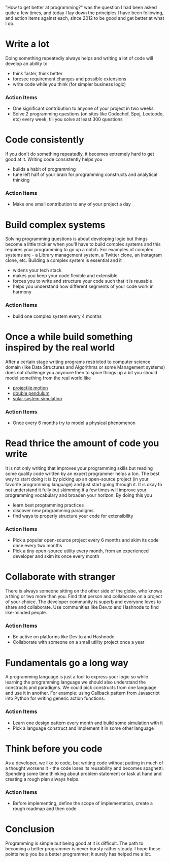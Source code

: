 "How to get better at programming?" was the question I had been asked quite a few times, and today I lay down the principles I have been following, and action items against each, since 2012 to be good and get better at what I do.

# Write a lot
Doing something repeatedly always helps and writing a lot of code will develop an ability to

 - think faster, think better
 - foresee requirement changes and possible extensions
 - write code while you think (for simpler business logic)

### Action Items

 - One significant contribution to anyone of your project in two weeks
 - Solve 2 programming questions (on sites like Codechef, Spoj, Leetcode, etc) every week, till you solve at least 300 questions

# Code consistently
If you don't do something repeatedly, it becomes extremely hard to get good at it. Writing code consistently helps you

 - builds a habit of programming
 - tune left half of your brain for programming constructs and analytical thinking

### Action Items

 - Make one small contribution to any of your project a day

# Build complex systems
Solving programming questions is about developing logic but things become a little trickier when you'll have to build complex systems and this requires your programming to go up a notch. For examples of complex systems are - a Library management system, a Twitter clone, an Instagram clone, etc. Building a complex system is essential and it

 - widens your tech stack
 - makes you keep your code flexible and extensible
 - forces you to write and structure your code such that it is reusable
 - helps you understand how different segments of your code work in harmony

### Action Items

 - build one complex system every 4 months

# Once a while build something inspired by the real world
After a certain stage writing programs restricted to computer science domain (like Data Structures and Algorithms or some Management systems) does not challenge you anymore then to spice things up a bit you should model something from the real world like

  - [projectile motion](https://en.wikipedia.org/wiki/Projectile_motion)
  - [double pendulum](https://en.wikipedia.org/wiki/Double_pendulum)
  - [solar system simulation](https://en.wikipedia.org/wiki/Numerical_model_of_the_Solar_System)

### Action Items

 - Once every 6 months try to model a physical phenomenon

# Read thrice the amount of code you write
It is not only writing that improves your programming skills but reading some quality code written by an expert programmer helps a ton. The best way to start doing it is by picking up an open-source project (in your favorite programming language) and just start going through it. It is okay to not understand it fully but skimming it a few times will improve your programming vocabulary and broaden your horizon. By doing this you

 - learn best programming practices
 - discover new programming paradigms
 - find ways to properly structure your code for extensibility

### Action Items

 - Pick a popular open-source project every 6 months and skim its code once every two months
 - Pick a tiny open-source utility every month, from an experienced developer and skim its once every month

# Collaborate with stranger
There is always someone sitting on the other side of the globe, who knows a thing or two more than you. Find that person and collaborate on a project of your choice. The developer community is superb and everyone loves to share and collaborate. Use communities like Dev.to and Hashnode to find like-minded people.

### Action Items

 - Be active on platforms like Dev.to and Hashnode
 - Collaborate with someone on a small utility project once a year

# Fundamentals go a long way
A programming language is just a tool to express your logic so while learning the programming language we should also understand the constructs and paradigms. We could pick constructs from one language and use it in another. For example: using Callback pattern from Javascript into Python for writing generic action functions.

### Action Items

 - Learn one design pattern every month and build some simulation with it
 - Pick a language construct and implement it in some other language

# Think before you code
As a developer, we like to code, but writing code without putting in much of a thought worsens it - the code loses its reusability and becomes spaghetti. Spending some time thinking about problem statement or task at hand and creating a rough plan always helps.

### Action Items

 - Before implementing, define the scope of implementation, create a rough roadmap and then code

# Conclusion
Programming is simple but being good at it is difficult. The path to becoming a better programmer is never bursty rather steady. I hope these points help you be a better programmer; it surely has helped me a lot.
